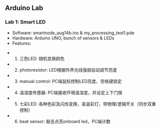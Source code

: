 ## Arduino Lab

### Lab 1: Smart LED  
* Software: smartnode_aug14b.ino  & my_processing_test1.pde
* Hardware: Arduino UNO, bunch of sensors & LEDs
* Features:
- 1. 三色LED: 随机变换颜色
- 2. photoresistor: LED根据外界光线强弱自动调节亮度
- 3. manual control: PC端鼠标控制LED亮度，空格键锁定
- 4. 温湿度传感器: PC端接收环境温湿度，并设定上下门限
- 5. 七彩LED: 各种色彩及闪烁变换，圣诞彩灯，带物理/逻辑开关（同步双重控制）
- 6. beat sensor: 敲击点亮onboard led，PC端计数

